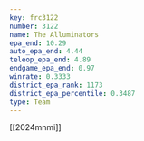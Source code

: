 ```yaml
---
key: frc3122
number: 3122
name: The Alluminators
epa_end: 10.29
auto_epa_end: 4.44
teleop_epa_end: 4.89
endgame_epa_end: 0.97
winrate: 0.3333
district_epa_rank: 1173
district_epa_percentile: 0.3487
type: Team
---
```

[[2024mnmi]]

